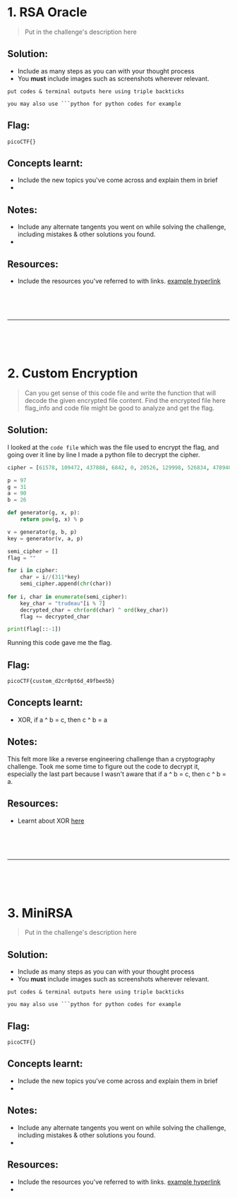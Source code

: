 # 1. RSA Oracle
> Put in the challenge's description here

## Solution:

- Include as many steps as you can with your thought process
- You **must** include images such as screenshots wherever relevant.

```
put codes & terminal outputs here using triple backticks

you may also use ```python for python codes for example
```

## Flag:

```
picoCTF{}
```

## Concepts learnt:

- Include the new topics you've come across and explain them in brief
- 

## Notes:

- Include any alternate tangents you went on while solving the challenge, including mistakes & other solutions you found.
- 

## Resources:

- Include the resources you've referred to with links. [example hyperlink](https://google.com)

<br><br><br>
***
<br><br><br>


# 2. Custom Encryption

> Can you get sense of this code file and write the function that will decode the given encrypted file content. Find the encrypted file here flag_info and code file might be good to analyze and get the flag. 

## Solution:

I looked at the `code file` which was the file used to encrypt the flag, and going over it line by line I made a python file to decrypt the cipher.

```python
cipher = [61578, 109472, 437888, 6842, 0, 20526, 129998, 526834, 478940, 287364, 0, 567886, 143682, 34210, 465256, 0, 150524, 588412, 6842, 424204, 164208, 184734, 41052, 41052, 116314, 41052, 177892, 348942, 218944, 335258, 177892, 47894, 82104, 116314]

p = 97
g = 31
a = 90
b = 26

def generator(g, x, p):
    return pow(g, x) % p

v = generator(g, b, p)
key = generator(v, a, p)

semi_cipher = []
flag = ""

for i in cipher:
    char = i//(311*key)
    semi_cipher.append(chr(char))
    
for i, char in enumerate(semi_cipher):
    key_char = "trudeau"[i % 7]
    decrypted_char = chr(ord(char) ^ ord(key_char))
    flag += decrypted_char

print(flag[::-1])
```
Running this code gave me the flag.

## Flag:

```
picoCTF{custom_d2cr0pt6d_49fbee5b}
```

## Concepts learnt:

- XOR, if a ^ b = c, then c ^ b = a

## Notes:

This felt more like a reverse engineering challenge than a cryptography challenge. Took me some time to figure out the code to decrypt it, especially the last part because I wasn't aware that if a ^ b = c, then c ^ b = a.

## Resources:

- Learnt about XOR [here](https://www.geeksforgeeks.org/dsa/xor-cipher/)

<br><br><br>
***
<br><br><br>


# 3. MiniRSA

> Put in the challenge's description here

## Solution:

- Include as many steps as you can with your thought process
- You **must** include images such as screenshots wherever relevant.

```
put codes & terminal outputs here using triple backticks

you may also use ```python for python codes for example
```

## Flag:

```
picoCTF{}
```

## Concepts learnt:

- Include the new topics you've come across and explain them in brief
- 

## Notes:

- Include any alternate tangents you went on while solving the challenge, including mistakes & other solutions you found.
- 

## Resources:

- Include the resources you've referred to with links. [example hyperlink](https://google.com)
- 

